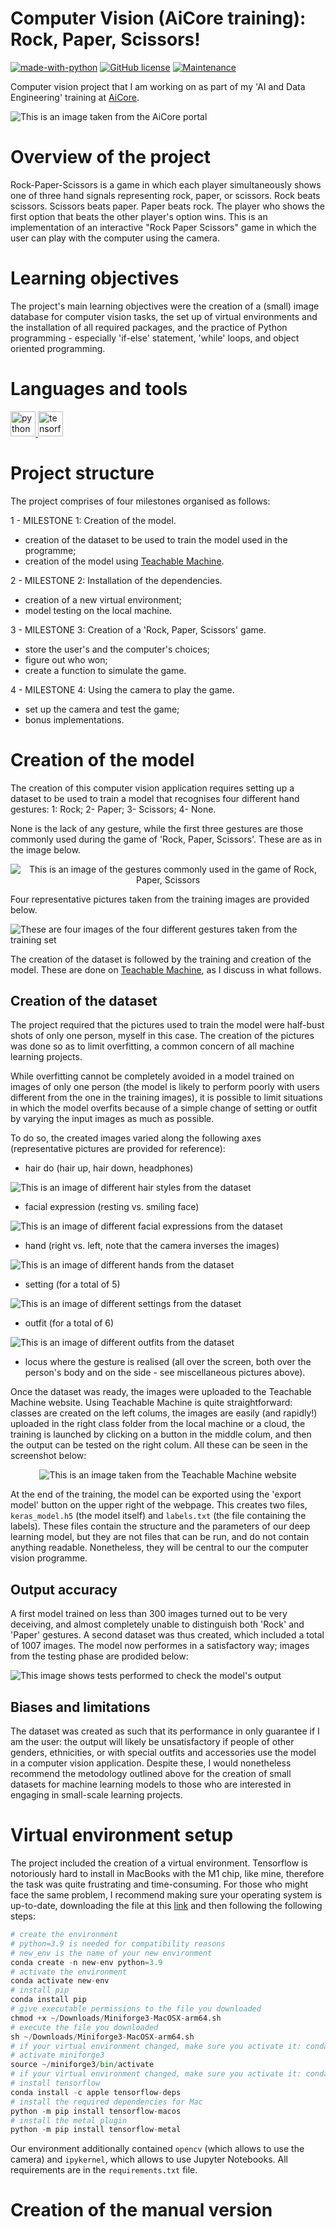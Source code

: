 # Computer Vision (AiCore training): Rock, Paper, Scissors!

[![made-with-python](https://img.shields.io/badge/Made%20with-Python-1f425f.svg)](https://www.python.org/)
[![GitHub license](https://img.shields.io/github/license/Naereen/StrapDown.js.svg)](https://github.com/Naereen/StrapDown.js/blob/master/LICENSE)
[![Maintenance](https://img.shields.io/badge/Maintained%3F-no-red.svg)](https://bitbucket.org/lbesson/ansi-colors)

Computer vision project that I am working on as part of my 'AI and Data Engineering' training at [AiCore](https://www.theaicore.com/).

![This is an image taken from the AiCore portal](images/portal_png.png)

# Overview of the project

Rock-Paper-Scissors is a game in which each player simultaneously shows one of three hand signals representing rock, paper, or scissors. Rock beats scissors. Scissors beats paper. Paper beats rock. The player who shows the first option that beats the other player's option wins. This is an implementation of an interactive "Rock Paper Scissors" game in which the user can play with the computer using the camera.

# Learning objectives

The project's main learning objectives were the creation of a (small) image database for computer vision tasks, the set up of virtual environments and the installation of all required packages, and the practice of Python programming - especially 'if-else' statement, 'while' loops, and object oriented programming.

# Languages and tools
<p align="left"> <a href="https://www.python.org" target="_blank" rel="noreferrer"> <img src="https://raw.githubusercontent.com/devicons/devicon/master/icons/python/python-original.svg" alt="python" width="40" height="40"/> </a> <a href="https://www.tensorflow.org" target="_blank" rel="noreferrer"> <img src="https://www.vectorlogo.zone/logos/tensorflow/tensorflow-icon.svg" alt="tensorflow" width="40" height="40"/> </a> </p>

# Project structure

The project comprises of four milestones organised as follows:

1 - MILESTONE 1: Creation of the model.
- creation of the dataset to be used to train the model used in the programme;
- creation of the model using [Teachable Machine](https://teachablemachine.withgoogle.com/).

2 - MILESTONE 2: Installation of the dependencies.
- creation of a new virtual environment;
- model testing on the local machine.

3 - MILESTONE 3: Creation of a 'Rock, Paper, Scissors' game.
- store the user's and the computer's choices;
- figure out who won;
- create a function to simulate the game.

4 - MILESTONE 4: Using the camera to play the game.
- set up the camera and test the game;
- bonus implementations.

# Creation of the model

The creation of this computer vision application requires setting up a dataset to be used to train a model that recognises four different hand gestures: 1: Rock; 2- Paper; 3- Scissors; 4- None.

None is the lack of any gesture, while the first three gestures are those commonly used during the game of 'Rock, Paper, Scissors'. These are as in the image below.

<p align="center">
<img src="images/gestures.png" alt="This is an image of the gestures commonly used in the game of Rock, Paper, Scissors" />
</p>

Four representative pictures taken from the training images are provided below.

<p>
<img src="images/gestures_demo.png" alt="These are four images of the four different gestures taken from the training set" />
</p>

The creation of the dataset is followed by the training and creation of the model. These are done on [Teachable Machine](https://teachablemachine.withgoogle.com/), as I discuss in what follows.

## Creation of the dataset

The project required that the pictures used to train the model were half-bust shots of only one person, myself in this case. The creation of the pictures was done so as to limit overfitting, a common concern of all machine learning projects. 

While overfitting cannot be completely avoided in a model trained on images of only one person (the model is likely to perform poorly with users different from the one in the training images), it is possible to limit situations in which the model overfits because of a simple change of setting or outfit by varying the input images as much as possible.

To do so, the created images varied along the following axes (representative pictures are provided for reference):

- hair do (hair up, hair down, headphones)

![This is an image of different hair styles from the dataset](images/hair.png)
- facial expression (resting vs. smiling face)

![This is an image of different facial expressions from the dataset](images/expressions.png)
- hand (right vs. left, note that the camera inverses the images)

![This is an image of different hands from the dataset](images/hands.png)
- setting (for a total of 5)

![This is an image of different settings from the dataset](images/settings.png)
- outfit (for a total of 6)

![This is an image of different outfits from the dataset](images/outfits.png)

- locus where the gesture is realised (all over the screen, both over the person's body and on the side - see miscellaneous pictures above).

Once the dataset was ready, the images were uploaded to the Teachable Machine website. Using Teachable Machine is quite straightforward: classes are created on the left colums, the images are easily (and rapidly!) uploaded in the right class folder from the local machine or a cloud, the training is launched by clicking on a button in the middle colum, and then the output can be tested on the right colum. All these can be seen in the screenshot below:

<p align="center">
<img src="images/output_none.png" alt="This is an image taken from the Teachable Machine website" />
</p>

At the end of the training, the model can be exported using the 'export model' button on the upper right of the webpage. This creates two files, `keras_model.h5` (the model itself) and `labels.txt` (the file containing the labels). These files contain the structure and the parameters of our deep learning model, but they are not files that can be run, and do not contain anything readable. Nonetheless, they will be central to our the computer vision programme.

## Output accuracy

A first model trained on less than 300 images turned out to be very deceiving, and almost completely unable to distinguish both 'Rock' and 'Paper' gestures. A second dataset was thus created, which included a total of 1007 images. The model now performes in a satisfactory way; images from the testing phase are prodided below:

![This image shows tests performed to check the model's output](images/tests.png)

## Biases and limitations

The dataset was created as such that its performance in only guarantee if I am the user: the output will likely be unsatisfactory if people of other genders, ethnicities, or with special outfits and accessories use the model in a computer vision application. Despite these, I would nonetheless recommend the metodology outlined above for the creation of small datasets for machine learning models to those who are interested in engaging in small-scale learning projects.

# Virtual environment setup

The project included the creation of a virtual environment. Tensorflow is notoriously hard to install in MacBooks with the M1 chip, like mine, therefore the task was quite frustrating and time-consuming. For those who might face the same problem, I recommend making sure your operating system is up-to-date, downloading the file at this [link](https://github.com/conda-forge/miniforge/releases/latest/download/Miniforge3-MacOSX-arm64.sh) and then following the following steps:

```python
# create the environment
# python=3.9 is needed for compatibility reasons
# new_env is the name of your new environment 
conda create -n new-env python=3.9
# activate the environment
conda activate new-env
# install pip
conda install pip
# give executable permissions to the file you downloaded
chmod +x ~/Downloads/Miniforge3-MacOSX-arm64.sh
# execute the file you downloaded
sh ~/Downloads/Miniforge3-MacOSX-arm64.sh
# if your virtual environment changed, make sure you activate it: conda activate new-env
# activate miniforge3 
source ~/miniforge3/bin/activate
# if your virtual environment changed, make sure you activate it: conda activate new-env
# install tensorflow
conda install -c apple tensorflow-deps
# install the required dependencies for Mac
python -m pip install tensorflow-macos
# install the metal plugin
python -m pip install tensorflow-metal
```

Our environment additionally contained `opencv` (which allows to use the camera) and `ipykernel`, which allows to use Jupyter Notebooks. All requirements are in the `requirements.txt` file.

# Creation of the manual version